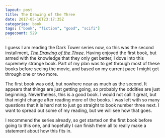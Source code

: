 ```yaml
---
layout: post
title: The Drawing of the Three
date: 2017-05-16T23:17:35Z
categories: book
tags: ["book", "fiction", "good", "scifi"]
pagecount: 529
---
```


I guess I am reading the Dark Tower series now, so this was the second installment,
[*The Drawing of the Three*][drawing-amazon]. Having enjoyed the first book, but armed with the
knowledge that they only get better, I dove into this supremely strange book. Part of my plan was to
get through most of these books before seeing the movie, and based on my current pace I might get
through one or two more.

The first book was odd, but nowhere near as much as the second. It appears that things are just
getting going, so probably the oddities are just beginning. Nevertheless, this is a good book. I
would not call it great, but that might change after reading more of the books. I was left with so
many questions that it is hard not to just go straight to book number three next. I want to spread
out some of my reading, but we will see how that goes.

I recommend the series already, so get started on the first book before going to this one, and
hopefully I can finish them all to really make a statement about how this fits in.


[drawing-amazon]:     http://a.co/hx4pR3T
